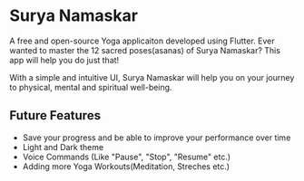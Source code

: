# Surya Namaskar

A free and open-source Yoga applicaiton developed using Flutter. Ever wanted to master the 12 sacred poses(asanas) of Surya Namaskar? This app will help you do just that!

With a simple and intuitive UI, Surya Namaskar will help you on your journey to physical, mental and spiritual well-being.

## Future Features

* Save your progress and be able to improve your performance over time
* Light and Dark theme
* Voice Commands (Like "Pause", "Stop", "Resume" etc.)
* Adding more Yoga Workouts(Meditation, Streches etc.)

